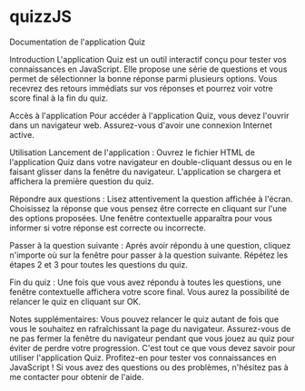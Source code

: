# quizzJS
Documentation de l'application Quiz

Introduction
L'application Quiz est un outil interactif conçu pour tester vos connaissances en JavaScript. Elle propose une série de questions et vous permet de sélectionner la bonne réponse parmi plusieurs options. Vous recevrez des retours immédiats sur vos réponses et pourrez voir votre score final à la fin du quiz.

Accès à l'application
Pour accéder à l'application Quiz, vous devez l'ouvrir dans un navigateur web. Assurez-vous d'avoir une connexion Internet active.

Utilisation
Lancement de l'application :
Ouvrez le fichier HTML de l'application Quiz dans votre navigateur en double-cliquant dessus ou en le faisant glisser dans la fenêtre du navigateur.
L'application se chargera et affichera la première question du quiz.

Répondre aux questions :
Lisez attentivement la question affichée à l'écran.
Choisissez la réponse que vous pensez être correcte en cliquant sur l'une des options proposées.
Une fenêtre contextuelle apparaîtra pour vous informer si votre réponse est correcte ou incorrecte.

Passer à la question suivante :
Après avoir répondu à une question, cliquez n'importe où sur la fenêtre pour passer à la question suivante.
Répétez les étapes 2 et 3 pour toutes les questions du quiz.

Fin du quiz :
Une fois que vous avez répondu à toutes les questions, une fenêtre contextuelle affichera votre score final.
Vous aurez la possibilité de relancer le quiz en cliquant sur OK.

Notes supplémentaires:
Vous pouvez relancer le quiz autant de fois que vous le souhaitez en rafraîchissant la page du navigateur.
Assurez-vous de ne pas fermer la fenêtre du navigateur pendant que vous jouez au quiz pour éviter de perdre votre progression.
C'est tout ce que vous devez savoir pour utiliser l'application Quiz. Profitez-en pour tester vos connaissances en JavaScript ! Si vous avez des questions ou des problèmes, n'hésitez pas à me contacter pour obtenir de l'aide.
